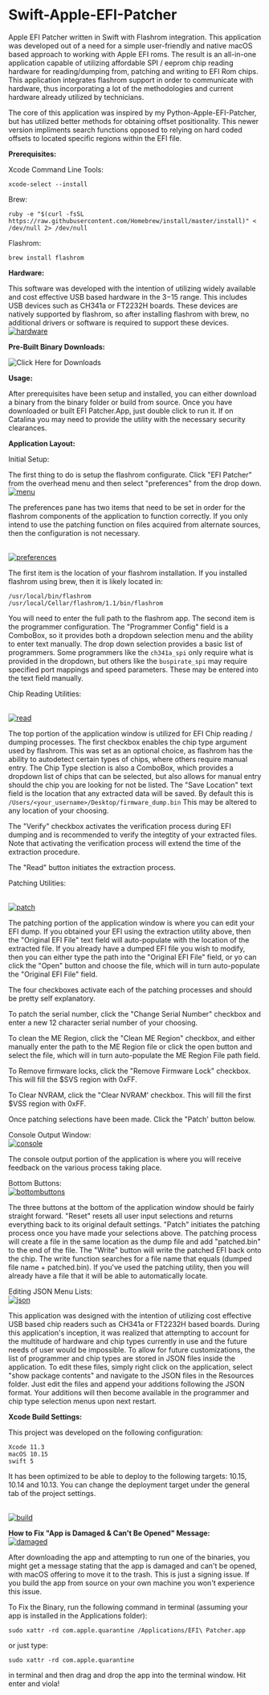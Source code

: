 # Swift-Apple-EFI-Patcher
Apple EFI Patcher written in Swift with Flashrom integration. This application was developed out of a need for a simple user-friendly and native macOS based approach to working with Apple EFI roms. The result is an all-in-one application capable of utilizing affordable SPI / eeprom chip reading hardware for reading/dumping from, patching and writing to EFI Rom chips. This application integrates flashrom support in order to communicate with hardware, thus incorporating a lot of the methodologies and current hardware already utilized by technicians.

The core of this application was inspired by my Python-Apple-EFI-Patcher, but has utilized better methods for obtaining offset positionality. This newer version impliments search functions opposed to relying on hard coded offsets to located specific regions within the EFI file.


__Prerequisites:__

Xcode Command Line Tools:
```
xcode-select --install
```

Brew:
```
ruby -e "$(curl -fsSL https://raw.githubusercontent.com/Homebrew/install/master/install)" < /dev/null 2> /dev/null
```

Flashrom:
```
brew install flashrom
```


__Hardware:__

This software was developed with the intention of utilizing widely available and cost effective USB based hardware in the $3-$15 range. This includes USB devices such as CH341a or FT2232H boards. These devices are natively supported by flashrom, so after installing flashrom with brew, no additional drivers or software is required to support these devices.
<br><a href="https://ibb.co/SBhq43B"><img src="https://i.ibb.co/njHhNLj/hardware.jpg" alt="hardware" border="0" /></a>


__Pre-Built Binary Downloads:__

![Click Here for Downloads](https://github.com/sadponyguerillaboy/Swift-Apple-EFI-Patcher/tree/master/binaries)


__Usage:__

After prerequisites have been setup and installed, you can either download a binary from the binary folder or build from source. Once you have downloaded or built EFI Patcher.App, just double click to run it. If on Catalina you may need to provide the utility with the necessary security clearances.


__Application Layout:__

Initial Setup:

The first thing to do is setup the flashrom configurate. Click "EFI Patcher" from the overhead menu and then select "preferences" from the drop down.
<br><a href="https://imgbb.com/"><img src="https://i.ibb.co/WpxMDWN/menu.jpg" alt="menu" border="0" /></a>

The preferences pane has two items that need to be set in order for the flashrom components of the application to function correctly. If you only intend to use the patching function on files acquired from alternate sources, then the configuration is not necessary.

<br><a href="https://ibb.co/DkxJSPx"><img src="https://i.ibb.co/82WCSnW/preferences.jpg" alt="preferences" border="0" /></a>

The first item is the location of your flashrom installation. If you installed flashrom using brew, then it is likely located in:
```
/usr/local/bin/flashrom
/usr/local/Cellar/flashrom/1.1/bin/flashrom
```
You will need to enter the full path to the flashrom app. The second item is the programmer configuration. The "Programmer Config" field is a ComboBox, so it provides both a dropdown selection menu and the ability to enter text manually. The drop down selection provides a basic list of programmers. Some programmers like the `ch341a_spi` only require what is provided in the dropdown, but others like the `buspirate_spi` may require specified port mappings and speed parameters. These may be entered into the text field manually.


Chip Reading Utilities:

<br><a href="https://ibb.co/8cqLWrP"><img src="https://i.ibb.co/PQKv7c1/read.jpg" alt="read" border="0" /></a><br>

The top portion of the application window is utilized for EFI Chip reading / dumping processes. The first checkbox enables the chip type argument used by flashrom. This was set as an optional choice, as flashrom has the ability to autodetect certain types of chips, where others require manual entry. The Chip Type slection is also a ComboBox, which provides a dropdown list of chips that can be selected, but also allows for manual entry should the chip you are looking for not be listed. The "Save Location" text field is the location that any extracted data will be saved. By default this is `/Users/<your_username>/Desktop/firmware_dump.bin` This may be altered to any location of your choosing.

The "Verify" checkbox activates the verification process during EFI dumping and is recommended to verify the integtity of your extracted files. Note that activating the verification process will extend the time of the extraction procedure.

The "Read" button initiates the extraction process.


Patching Utilities:

<br><a href="https://ibb.co/Tbh1zC6"><img src="https://i.ibb.co/HxgCmJ6/patch.jpg" alt="patch" border="0" /></a>

The patching portion of the application window is where you can edit your EFI dump. If you obtained your EFI using the extraction utility above, then the "Original EFI File" text field will auto-populate with the location of the extracted file. If you already have a dumped EFI file you wish to modify, then you can either type the path into the "Original EFI File" field, or yo can click the "Open" button and choose the file, which will in turn auto-populate the "Original EFI File" field.

The four checkboxes activate each of the patching processes and should be pretty self explanatory.

To patch the serial number, click the "Change Serial Number" checkbox and enter a new 12 character serial number of your choosing.

To clean the ME Region, click the "Clean ME Region" checkbox, and either manually enter the path to the ME Region file or click the open button and select the file, which will in turn auto-populate the ME Region File path field.

To Remove firmware locks, click the "Remove Firmware Lock" checkbox. This will fill the $SVS region with 0xFF.

To Clear NVRAM, click the "Clear NVRAM' checkbox. This will fill the first $VSS region with 0xFF.

Once patching selections have been made. Click the "Patch' button below.


Console Output Window:
<br><a href="https://ibb.co/HCp7kPN"><img src="https://i.ibb.co/3vY1LFf/console.jpg" alt="console" border="0" /></a>

The console output portion of the application is where you will receive feedback on the various process taking place. 


Bottom Buttons:
<br><a href="https://ibb.co/tMCDQcV"><img src="https://i.ibb.co/Y7jhP8H/bottombuttons.jpg" alt="bottombuttons" border="0" /></a>

The three buttons at the bottom of the application window should be fairly straight forward. "Reset" resets all user input selections and returns everything back to its original default settings. "Patch" initiates the patching process once you have made your selections above. The patching process will create a file in the same location as the dump file and add "patched.bin" to the end of the file. The "Write" button will write the patched EFI back onto the chip. The write function searches for a file name that equals (dumped file name + patched.bin). If you've used the patching utility, then you will already have a file that it will be able to automatically locate.

Editing JSON Menu Lists:
<br><a href="https://imgbb.com/"><img src="https://i.ibb.co/xgKTGNn/json.jpg" alt="json" border="0" /></a>

This application was designed with the intention of utilizing cost effective USB based chip readers such as CH341a or FT2232H based boards. During this application's inception, it was realized that attempting to account for the multitude of hardware and chip types currently in use and the future needs of user would be impossible. To allow for future customizations, the list of programmer and chip types are stored in JSON files inside the application. To edit these files, simply right click on the application, select "show package contents" and navigate to the JSON files in the Resources folder. Just edit the files and append your additions following the JSON format. Your additions will then become available in the programmer and chip type selection menus upon next restart.


__Xcode Build Settings:__

This project was developed on the following configuration:
```
Xcode 11.3
macOS 10.15
swift 5
```
It has been optimized to be able to deploy to the following targets: 10.15, 10.14 and 10.13. You can change the deployment target under the general tab of the project settings.

<br><a href="https://ibb.co/MNH1F6S"><img src="https://i.ibb.co/F71YRV3/build.jpg" alt="build" border="0" /></a>


__How to Fix "App is Damaged & Can't Be Opened" Message:__
<br><a href="https://imgbb.com/"><img src="https://i.ibb.co/48B6tc7/damaged.jpg" alt="damaged" border="0" /></a>

After downloading the app and attempting to run one of the binaries, you might get a message stating that the app is damaged and can't be opened, with macOS offering to move it to the trash. This is just a signing issue. If you build the app from source on your own machine you won't experience this issue.

To Fix the Binary, run the following command in terminal (assuming your app is installed in the Applications folder):
```
sudo xattr -rd com.apple.quarantine /Applications/EFI\ Patcher.app
```

or just type:
```
sudo xattr -rd com.apple.quarantine 
```
in terminal and then drag and drop the app into the terminal window. Hit enter and viola!
